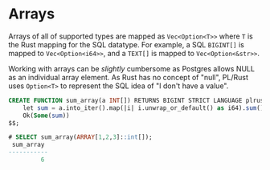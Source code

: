 # Arrays

Arrays of all of supported types are mapped as `Vec<Option<T>>` where `T` is the Rust mapping for the
SQL datatype.  For example, a SQL `BIGINT[]` is mapped to `Vec<Option<i64>>`, and a `TEXT[]` is mapped to 
`Vec<Option<&str>>`.

Working with arrays can be *slightly* cumbersome as Postgres allows NULL as an individual array element.  As Rust has
no concept of "null", PL/Rust uses `Option<T>` to represent the SQL idea of "I don't have a value".

```sql
CREATE FUNCTION sum_array(a INT[]) RETURNS BIGINT STRICT LANGUAGE plrust AS $$
    let sum = a.into_iter().map(|i| i.unwrap_or_default() as i64).sum();
    Ok(Some(sum))
$$;

# SELECT sum_array(ARRAY[1,2,3]::int[]);
 sum_array 
-----------
         6
```
